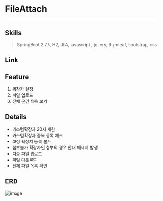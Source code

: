# FileAttach
---
## Skills
> SpringBoot 2.7.5, H2, JPA, javascript , jquery, thymleaf, bootstrap, css

## Link


## Feature
1. 확장자 설정
2. 파일 업로드
3. 전체 문건 목록 보기 

## Details
- 커스텀확장자 20자 제한
- 커스텀확장자 중복 등록 체크 
- 고정 확장자 등록 불가
- 첨부불가 확장자인 첨부의 경우 안내 메시지 발생
- 다중 파일 업로드
- 파일 다운로드
- 전체 파일 목록 확인
 
## ERD
![image](https://user-images.githubusercontent.com/16586926/199536459-6cae37cd-d20d-43a9-bb2c-4f5b63b3fc1b.png)
